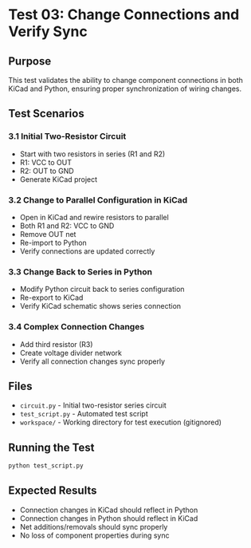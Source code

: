 # Test 03: Change Connections and Verify Sync

## Purpose
This test validates the ability to change component connections in both KiCad and Python, ensuring proper synchronization of wiring changes.

## Test Scenarios

### 3.1 Initial Two-Resistor Circuit
- Start with two resistors in series (R1 and R2)
- R1: VCC to OUT
- R2: OUT to GND
- Generate KiCad project

### 3.2 Change to Parallel Configuration in KiCad
- Open in KiCad and rewire resistors to parallel
- Both R1 and R2: VCC to GND
- Remove OUT net
- Re-import to Python
- Verify connections are updated correctly

### 3.3 Change Back to Series in Python
- Modify Python circuit back to series configuration
- Re-export to KiCad
- Verify KiCad schematic shows series connection

### 3.4 Complex Connection Changes
- Add third resistor (R3)
- Create voltage divider network
- Verify all connection changes sync properly

## Files
- `circuit.py` - Initial two-resistor series circuit
- `test_script.py` - Automated test script
- `workspace/` - Working directory for test execution (gitignored)

## Running the Test
```bash
python test_script.py
```

## Expected Results
- Connection changes in KiCad should reflect in Python
- Connection changes in Python should reflect in KiCad
- Net additions/removals should sync properly
- No loss of component properties during sync